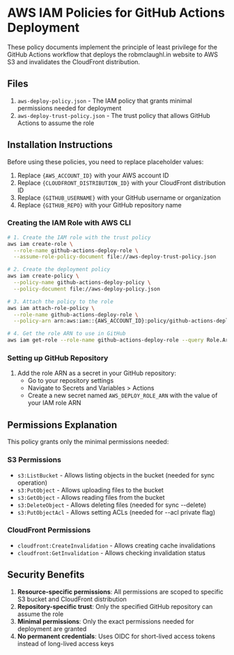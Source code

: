 # AWS IAM Policies for GitHub Actions Deployment

These policy documents implement the principle of least privilege for the GitHub Actions workflow that deploys the robmclaughl.in website to AWS S3 and invalidates the CloudFront distribution.

## Files

1. `aws-deploy-policy.json` - The IAM policy that grants minimal permissions needed for deployment
2. `aws-deploy-trust-policy.json` - The trust policy that allows GitHub Actions to assume the role

## Installation Instructions

Before using these policies, you need to replace placeholder values:

1. Replace `{AWS_ACCOUNT_ID}` with your AWS account ID
2. Replace `{CLOUDFRONT_DISTRIBUTION_ID}` with your CloudFront distribution ID
3. Replace `{GITHUB_USERNAME}` with your GitHub username or organization
4. Replace `{GITHUB_REPO}` with your GitHub repository name

### Creating the IAM Role with AWS CLI

```bash
# 1. Create the IAM role with the trust policy
aws iam create-role \
  --role-name github-actions-deploy-role \
  --assume-role-policy-document file://aws-deploy-trust-policy.json

# 2. Create the deployment policy
aws iam create-policy \
  --policy-name github-actions-deploy-policy \
  --policy-document file://aws-deploy-policy.json

# 3. Attach the policy to the role
aws iam attach-role-policy \
  --role-name github-actions-deploy-role \
  --policy-arn arn:aws:iam::{AWS_ACCOUNT_ID}:policy/github-actions-deploy-policy

# 4. Get the role ARN to use in GitHub
aws iam get-role --role-name github-actions-deploy-role --query Role.Arn --output text
```

### Setting up GitHub Repository

1. Add the role ARN as a secret in your GitHub repository:
   - Go to your repository settings
   - Navigate to Secrets and Variables > Actions
   - Create a new secret named `AWS_DEPLOY_ROLE_ARN` with the value of your IAM role ARN

## Permissions Explanation

This policy grants only the minimal permissions needed:

### S3 Permissions
- `s3:ListBucket` - Allows listing objects in the bucket (needed for sync operation)
- `s3:PutObject` - Allows uploading files to the bucket
- `s3:GetObject` - Allows reading files from the bucket
- `s3:DeleteObject` - Allows deleting files (needed for sync --delete)
- `s3:PutObjectAcl` - Allows setting ACLs (needed for --acl private flag)

### CloudFront Permissions
- `cloudfront:CreateInvalidation` - Allows creating cache invalidations
- `cloudfront:GetInvalidation` - Allows checking invalidation status

## Security Benefits

1. **Resource-specific permissions**: All permissions are scoped to specific S3 bucket and CloudFront distribution
2. **Repository-specific trust**: Only the specified GitHub repository can assume the role
3. **Minimal permissions**: Only the exact permissions needed for deployment are granted
4. **No permanent credentials**: Uses OIDC for short-lived access tokens instead of long-lived access keys